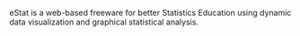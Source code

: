 eStat is a web-based freeware for better Statistics Education using dynamic data visualization and graphical statistical analysis.
